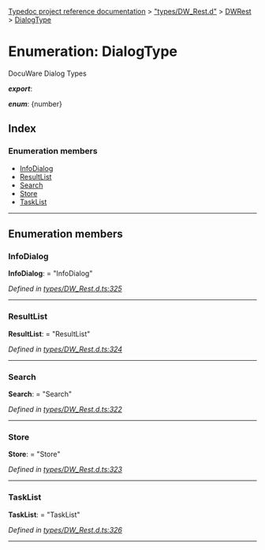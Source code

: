 [Typedoc project reference documentation](../README.md) > ["types/DW_Rest.d"](../modules/_types_dw_rest_d_.md) > [DWRest](../modules/_types_dw_rest_d_.dwrest.md) > [DialogType](../enums/_types_dw_rest_d_.dwrest.dialogtype.md)

# Enumeration: DialogType

DocuWare Dialog Types

*__export__*: 

*__enum__*: {number}

## Index

### Enumeration members

* [InfoDialog](_types_dw_rest_d_.dwrest.dialogtype.md#infodialog)
* [ResultList](_types_dw_rest_d_.dwrest.dialogtype.md#resultlist)
* [Search](_types_dw_rest_d_.dwrest.dialogtype.md#search)
* [Store](_types_dw_rest_d_.dwrest.dialogtype.md#store)
* [TaskList](_types_dw_rest_d_.dwrest.dialogtype.md#tasklist)

---

## Enumeration members

<a id="infodialog"></a>

###  InfoDialog

**InfoDialog**:  = "InfoDialog"

*Defined in [types/DW_Rest.d.ts:325](https://github.com/DocuWare/REST-Sample-TS/blob/a4697e2/src/types/DW_Rest.d.ts#L325)*

___
<a id="resultlist"></a>

###  ResultList

**ResultList**:  = "ResultList"

*Defined in [types/DW_Rest.d.ts:324](https://github.com/DocuWare/REST-Sample-TS/blob/a4697e2/src/types/DW_Rest.d.ts#L324)*

___
<a id="search"></a>

###  Search

**Search**:  = "Search"

*Defined in [types/DW_Rest.d.ts:322](https://github.com/DocuWare/REST-Sample-TS/blob/a4697e2/src/types/DW_Rest.d.ts#L322)*

___
<a id="store"></a>

###  Store

**Store**:  = "Store"

*Defined in [types/DW_Rest.d.ts:323](https://github.com/DocuWare/REST-Sample-TS/blob/a4697e2/src/types/DW_Rest.d.ts#L323)*

___
<a id="tasklist"></a>

###  TaskList

**TaskList**:  = "TaskList"

*Defined in [types/DW_Rest.d.ts:326](https://github.com/DocuWare/REST-Sample-TS/blob/a4697e2/src/types/DW_Rest.d.ts#L326)*

___

